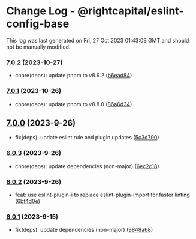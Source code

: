 # Change Log - @rightcapital/eslint-config-base

This log was last generated on Fri, 27 Oct 2023 01:43:09 GMT and should not be manually modified.

<!-- Start content -->

### [7.0.2](https://github.com/RightCapitalHQ/frontend-style-guide/tree/@rightcapital/eslint-config-base_v7.0.2) (2023-10-27)

- chore(deps): update pnpm to v8.9.2 ([b6ead84](https://github.com/RightCapitalHQ/frontend-style-guide/commit/b6ead8470ba7225dd8bb4b797c3b562758655952))

### [7.0.1](https://github.com/RightCapitalHQ/frontend-style-guide/tree/@rightcapital/eslint-config-base_v7.0.1) (2023-10-26)

- chore(deps): update pnpm to v8.8.0 ([86a6d34](https://github.com/RightCapitalHQ/frontend-style-guide/commit/86a6d34dfbe421661b58a276da3a4180a481e02f))

## [7.0.0](https://github.com/RightCapitalHQ/frontend-style-guide/tree/@rightcapital/eslint-config-base_v7.0.0) (2023-9-26)

- fix(deps): update eslint rule and plugin updates ([5c3d790](https://github.com/RightCapitalHQ/frontend-style-guide/commit/5c3d790fb7719d5e4653f8cfff216ff15b14dd3b))

### [6.0.3](https://github.com/RightCapitalHQ/frontend-style-guide/tree/@rightcapital/eslint-config-base_v6.0.3) (2023-9-26)

- chore(deps): update dependencies (non-major) ([6ec2c18](https://github.com/RightCapitalHQ/frontend-style-guide/commit/6ec2c186b2262054c6a5ba8777ce8588baa3d5cd))

### [6.0.2](https://github.com/RightCapitalHQ/frontend-style-guide/tree/@rightcapital/eslint-config-base_v6.0.2) (2023-9-26)

- feat: use eslint-plugin-i to replace eslint-plugin-import for faster linting ([6bf4d0e](https://github.com/RightCapitalHQ/frontend-style-guide/commit/6bf4d0e9b71f6f6ed8df70deffcaf2b874d22acf))

### [6.0.1](https://github.com/RightCapitalHQ/frontend-style-guide/tree/@rightcapital/eslint-config-base_v6.0.1) (2023-9-15)

- fix(deps): update dependencies (non-major) ([9848a68](https://github.com/RightCapitalHQ/frontend-style-guide/commit/9848a685b74f4386e815fcd6fb69cf498dbf2cfb))
